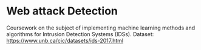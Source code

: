 # Web attack Detection
Coursework on the subject of implementing machine learning methods and algorithms for Intrusion Detection Systems (IDSs).
Dataset: https://www.unb.ca/cic/datasets/ids-2017.html

